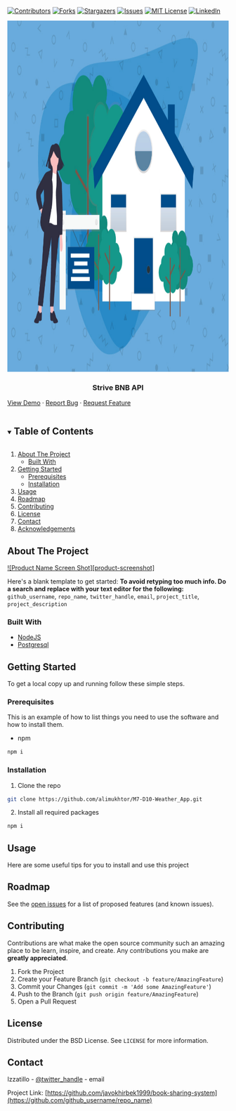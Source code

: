 
 
<!--
*** Thanks for checking out the Best-README-Template. If you have a suggestion
*** that would make this better, please fork the repo and create a pull request
*** or simply open an issue with the tag "enhancement".
*** Thanks again! Now go create something AMAZING! :D
***
***
***
*** To avoid retyping too much info. Do a search and replace for the following:
*** github_username, repo_name, twitter_handle, email, project_title, project_description
-->



<!-- PROJECT SHIELDS -->
<!--
*** I'm using markdown "reference style" links for readability.
*** Reference links are enclosed in brackets [ ] instead of parentheses ( ).
*** See the bottom of this document for the declaration of the reference variables
*** for contributors-url, forks-url, etc. This is an optional, concise syntax you may use.
*** https://www.markdownguide.org/basic-syntax/#reference-style-links
-->
[![Contributors][contributors-shield]][contributors-url]
[![Forks][forks-shield]][forks-url]
[![Stargazers][stars-shield]][stars-url]
[![Issues][issues-shield]][issues-url]
[![MIT License][license-shield]][license-url]
[![LinkedIn][linkedin-shield]][linkedin-url]

<img src="https://github.com/alimukhtor/StriveBnb-BackEnd-Api/blob/main/strivebnb.jpg" width="1280" height="800"/>

<!-- PROJECT LOGO -->
<br />
<p align="center">
<a href="https://github.com/github_username/repo_name">
</a>

<h3 align="center">Strive BNB API</h3>

<p align="center">

<a href="https://github.com/alimukhtor/StriveBnb-BackEnd-Api">View Demo</a>
·
<a href="https://github.com/alimukhtor/StriveBnb-BackEnd-Api/issues">Report Bug</a>
·
<a href="https://github.com/alimukhtor/StriveBnb-BackEnd-Api/issues">Request Feature</a>
</p>
</p>



<!-- TABLE OF CONTENTS -->
<details open="open">
<summary><h2 style="display: inline-block">Table of Contents</h2></summary>
<ol>
<li>
<a href="#about-the-project">About The Project</a>
<ul>
<li><a href="#built-with">Built With</a></li>
</ul>
</li>
<li>
<a href="#getting-started">Getting Started</a>
<ul>
<li><a href="#prerequisites">Prerequisites</a></li>
<li><a href="#installation">Installation</a></li>
</ul>
</li>
<li><a href="#usage">Usage</a></li>
<li><a href="#roadmap">Roadmap</a></li>
<li><a href="#contributing">Contributing</a></li>
<li><a href="#license">License</a></li>
<li><a href="#contact">Contact</a></li>
<li><a href="#acknowledgements">Acknowledgements</a></li>
</ol>
</details>



<!-- ABOUT THE PROJECT -->
## About The Project

[![Product Name Screen Shot][product-screenshot]](https://example.com)

Here's a blank template to get started:
**To avoid retyping too much info. Do a search and replace with your text editor for the following:**
`github_username`, `repo_name`, `twitter_handle`, `email`, `project_title`, `project_description`


### Built With

* [NodeJS](https://nodejs.dev/)
* [Postgresql](https://www.postgresql.org/)



<!-- GETTING STARTED -->
## Getting Started

To get a local copy up and running follow these simple steps.

### Prerequisites

This is an example of how to list things you need to use the software and how to install them.
* npm
```sh
npm i
```

### Installation

1. Clone the repo
```sh
git clone https://github.com/alimukhtor/M7-D10-Weather_App.git
```
2. Install all required packages
```sh
npm i
```



<!-- USAGE EXAMPLES -->
## Usage

Here are some useful tips for you to install and use this project

<!-- ROADMAP -->
## Roadmap

See the [open issues](https://github.com/alimukhtor/StriveBnb-BackEnd-Api/issues) for a list of proposed features (and known issues).



<!-- CONTRIBUTING -->
## Contributing

Contributions are what make the open source community such an amazing place to be learn, inspire, and create. Any contributions you make are **greatly appreciated**.

1. Fork the Project
2. Create your Feature Branch (`git checkout -b feature/AmazingFeature`)
3. Commit your Changes (`git commit -m 'Add some AmazingFeature'`)
4. Push to the Branch (`git push origin feature/AmazingFeature`)
5. Open a Pull Request



<!-- LICENSE -->
## License

Distributed under the BSD License. See `LICENSE` for more information.



<!-- CONTACT -->
## Contact

Izzatillo - [@twitter_handle](https://twitter.com/twitter_handle) - email

Project Link: [https://github.com/javokhirbek1999/book-sharing-system](https://github.com/github_username/repo_name)



<!-- MARKDOWN LINKS & IMAGES -->
<!-- https://www.markdownguide.org/basic-syntax/#reference-style-links -->
[contributors-shield]: https://img.shields.io/github/contributors/alimukhtor/StriveBnb-BackEnd-Api.svg?style=for-the-badge
[contributors-url]: https://github.com/alimukhtor/StriveBnb-BackEnd-Api/graphs/contributors
[forks-shield]: https://img.shields.io/github/forks/alimukhtor/StriveBnb-BackEnd-Api.svg?style=for-the-badge
[forks-url]: https://github.com/alimukhtor/StriveBnb-BackEnd-Api/members
[stars-shield]: https://img.shields.io/github/stars/alimukhtor/StriveBnb-BackEnd-Api.svg?style=for-the-badge
[stars-url]: https://github.com/alimukhtor/StriveBnb-BackEnd-Api/stargazers
[issues-shield]: https://img.shields.io/github/issues/alimukhtor/StriveBnb-BackEnd-Api.svg?style=for-the-badge
[issues-url]: https://github.com/alimukhtor/StriveBnb-BackEnd-Api/issues
[license-shield]: https://img.shields.io/github/license/alimukhtor/StriveBnb-BackEnd-Api.svg?style=for-the-badge
[license-url]: https://github.com/alimukhtor/StriveBnb-BackEnd-Api/blob/master/LICENSE.txt
[linkedin-shield]: https://img.shields.io/badge/-LinkedIn-black.svg?style=for-the-badge&logo=linkedin&colorB=555
[linkedin-url]: https://github.com/alimukhtor/StriveBnb-BackEnd-Api
